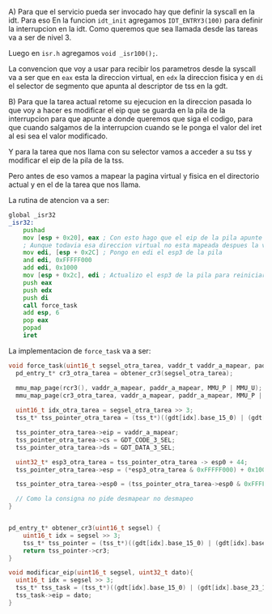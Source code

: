 A) Para que el servicio pueda ser invocado hay que definir la syscall en la idt. Para eso En la funcion `idt_init` agregamos `IDT_ENTRY3(100)` para definir la interrupcion en la idt. Como queremos que sea llamada desde las tareas va a ser de nivel 3. 

Luego en `isr.h` agregamos `void _isr100();`. 

La convencion que voy a usar para recibir los parametros desde la syscall va a ser que en `eax` esta la direccion virtual, en `edx` la direccion fisica y en `di` el selector de segmento que apunta al descriptor de tss en la gdt. 

B) Para que la tarea actual retome su ejecucion en la direccion pasada lo que voy a hacer es modificar el eip que se guarda en la pila de la interrupcion para que apunte a donde queremos que siga el codigo, para que cuando salgamos de la interrupcion cuando se le ponga el valor del iret al esi sea el valor modificado. 

Y para la tarea que nos llama con su selector vamos a acceder a su tss y modificar el eip de la pila de la tss. 

Pero antes de eso vamos a mapear la pagina virtual y fisica en el directorio actual y en el de la tarea que nos llama. 

La rutina de atencion va a ser: 

```asm
global _isr32
_isr32:
    pushad
    mov [esp + 0x20], eax ; Con esto hago que el eip de la pila apunte a la direccion virtual
    ; Aunque todavia esa direccion virtual no esta mapeada despues la vamos a mapear antes que usarla
    mov edi, [esp + 0x2C] ; Pongo en edi el esp3 de la pila
    and edi, 0xFFFFF000
    add edi, 0x1000
    mov [esp + 0x2c], edi ; Actualizo el esp3 de la pila para reiniciarla cuando salgamos de la interrupcion 
    push eax
    push edx
    push di
    call force_task
    add esp, 6
    pop eax
    popad 
    iret
```

La implementacion de `force_task` va a ser: 

```c
void force_task(uint16_t segsel_otra_tarea, vaddr_t vaddr_a_mapear, paddr_t paddr_a_mapear){
  pd_entry_t* cr3_otra_tarea = obtener_cr3(segsel_otra_tarea);

  mmu_map_page(rcr3(), vaddr_a_mapear, paddr_a_mapear, MMU_P | MMU_U);
  mmu_map_page(cr3_otra_tarea, vaddr_a_mapear, paddr_a_mapear, MMU_P | MMU_U);
  
  uint16_t idx_otra_tarea = segsel_otra_tarea >> 3;
  tss_t* tss_pointer_otra_tarea = (tss_t*)((gdt[idx].base_15_0) | (gdt[idx].base_23_16 << 16) | (gdt[idx].base_31_24 << 24));

  tss_pointer_otra_tarea->eip = vaddr_a_mapear;
  tss_pointer_otra_tarea->cs = GDT_CODE_3_SEL;
  tss_pointer_otra_tarea->ds = GDT_DATA_3_SEL;

  uint32_t* esp3_otra_tarea = tss_pointer_otra_tarea -> esp0 + 44;
  tss_pointer_otra_tarea->esp = (*esp3_otra_tarea & 0xFFFFF000) + 0x1000;

  tss_pointer_otra_tarea->esp0 = (tss_pointer_otra_tarea->esp0 & 0xFFFFF000) + 0x1000;

  // Como la consigna no pide desmapear no desmapeo
}


pd_entry_t* obtener_cr3(uint16_t segsel) {
    uint16_t idx = segsel >> 3;
    tss_t* tss_pointer = (tss_t*)((gdt[idx].base_15_0) | (gdt[idx].base_23_16 << 16) | (gdt[idx].base_31_24 << 24));
    return tss_pointer->cr3;
}

void modificar_eip(uint16_t segsel, uint32_t dato){
  uint16_t idx = segsel >> 3;
  tss_t* tss_task = (tss_t*)((gdt[idx].base_15_0) | (gdt[idx].base_23_16 << 16) | (gdt[idx].base_31_24 << 24));
  tss_task->eip = dato;
}
```
